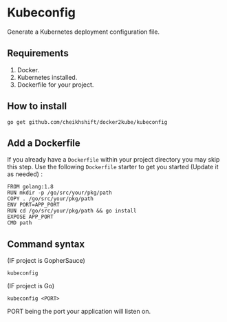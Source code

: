 # Kubeconfig

Generate a Kubernetes deployment configuration file.


## Requirements
1. Docker.
2. Kubernetes installed.
3. Dockerfile for your project.

## How to install

	go get github.com/cheikhshift/docker2kube/kubeconfig

## Add a Dockerfile
If you already have a `Dockerfile` within your project directory you may skip this step. Use the following `Dockerfile` starter to get you started (Update it as needed) :

	FROM golang:1.8
	RUN mkdir -p /go/src/your/pkg/path
	COPY . /go/src/your/pkg/path
	ENV PORT=APP_PORT 
	RUN cd /go/src/your/pkg/path && go install
	EXPOSE APP_PORT
	CMD path


## Command syntax

(IF project is GopherSauce)

	kubeconfig

(IF project is Go)

	
	kubeconfig <PORT>

PORT being the port your application will listen on.